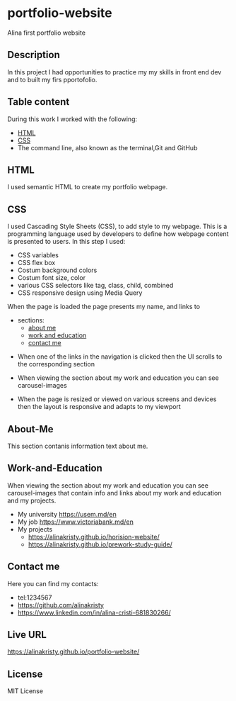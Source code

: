 # portfolio-website
Alina first portfolio website

## Description

In this project I had opportunities to practice my my skills in front end dev and to built my firs pportofolio.

 ## Table content

 During this work I worked with the following:

- [HTML](#html)
- [CSS](#css)
- The command line, also known as the terminal,Git and GitHub

## HTML

I used semantic HTML to create my portfolio webpage.


## CSS

 I used  Cascading Style Sheets (CSS), to add style to my  webpage.
 This is a programming language used by developers to define how webpage content is presented to users.
 In this step I used:               
-  CSS variables
- CSS flex box
- Costum background colors
- Costum font size,  color
- various CSS selectors like tag, class, child, combined
- CSS responsive design using Media Query

 
When the page is loaded the page presents my name, and links to  
- sections:
    - [about me](#about-me) 
    - [work and education](#work-and-education) 
    - [contact me](#contact-me) 


* When one of the links in the navigation is clicked then the UI scrolls to the corresponding section

* When viewing the section about my work and education you can see carousel-images 

* When the page is resized or viewed on various screens and devices then the layout is responsive and adapts to my viewport

## About-Me

This section contanis information text about me.

## Work-and-Education

When viewing the section about my work and education you can see carousel-images that contain info and links about my work and education and my projects.
 * My university https://usem.md/en
 * My job https://www.victoriabank.md/en
 * My projects 
     - https://alinakristy.github.io/horision-website/
     - https://alinakristy.github.io/prework-study-guide/

## Contact me

Here you can find  my contacts:
* tel:1234567
* https://github.com/alinakristy
* https://www.linkedin.com/in/alina-cristi-681830266/


## Live URL

https://alinakristy.github.io/portfolio-website/



## License
MIT License
